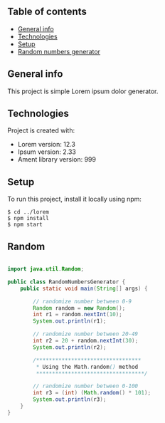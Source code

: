 ## Table of contents
* [General info](#general-info)
* [Technologies](#technologies)
* [Setup](#setup)
* [Random numbers generator](#Random)
## General info
This project is simple Lorem ipsum dolor generator.
	
## Technologies
Project is created with:
* Lorem version: 12.3
* Ipsum version: 2.33
* Ament library version: 999
	
## Setup
To run this project, install it locally using npm:

```
$ cd ../lorem
$ npm install
$ npm start
```

## Random

```java

import java.util.Random;

public class RandomNumbersGenerator {
	public static void main(String[] args) {

		// randomize number between 0-9
		Random random = new Random();
		int r1 = random.nextInt(10);
		System.out.println(r1);

		// randomize number between 20-49
		int r2 = 20 + random.nextInt(30);
		System.out.println(r2);

		/*********************************
		 * Using the Math.random() method
		 **********************************/

		// randomize number between 0-100
		int r3 = (int) (Math.random() * 101);
		System.out.println(r3);
	}
}
```

